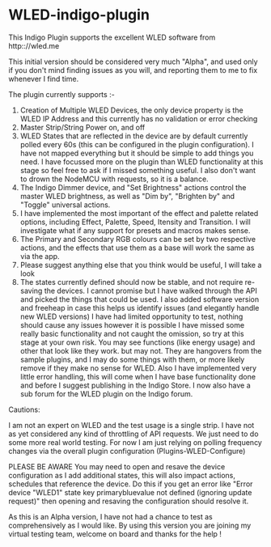 # WLED-indigo-plugin
This Indigo Plugin supports the excellent WLED software from http:://wled.me

This initial version should be considered very much "Alpha", and used only if you don't mind finding issues as you will, and reporting them to me to fix whenever I find time.

The plugin currently supports :-

1) Creation of Multiple WLED Devices, the only device property is the WLED IP Address and this currently has no validation or error checking
2) Master Strip/String Power on, and off
3) WLED States that are reflected in the device are by default currently polled every 60s (this can be configured in the plugin configuration).  I have not mapped everything but it should be simple to add things you need.  I have focussed more on the plugin than WLED functionality at this stage so feel free to ask if I missed something useful.  I also don't want to drown the NodeMCU with requests, so it is a balance.
4) The Indigo Dimmer device, and "Set Brightness" actions control the master WLED brightness, as well as "Dim by", "Brighten by" and "Toggle" universal actions.
5) I have implemented the most important of the effect and palette related options, including Effect, Palette, Speed, Itensity and Transition.  I will investigate what if any support for presets and macros makes sense.
6) The Primary and Secondary RGB colours can be set by two respective actions, and the effects that use them as a base will work the same as via the app.
7) Please suggest anything else that you think would be useful, I will take a look
8) The states currently defined should now be stable, and not require re-saving the devices.  I cannot promise but I have walked through the API and picked the things that could be used.  I also added software version and freeheap in case this helps us identify issues (and elegantly handle new WLED versions)
I have had limited opportunity to test, nothing should cause any issues however it is possible I have missed some really basic functionality and not caught the omission, so try at this stage at your own risk.  You may see functions (like energy usage) and other that look like they work. but may not.  They are hangovers from the sample plugins, and I may do some things with them, or more likely remove if they make no sense for WLED.  Also I have implemented very little error handling, this will come when I have base functionality done and before I suggest publishing in the Indigo Store.  I now also have a sub forum for the WLED plugin on the Indigo forum. 

Cautions:

I am not an expert on WLED and the test usage is a single strip. I have not as yet considered any kind of throttling of API requests. We just need to do some more real world testing.  For now I am just relying on polling frequency changes via the overall plugin configuration (Plugins-WLED-Configure)

PLEASE BE AWARE You may need to open and resave the device configuration as I add additional states, this will also impact actions, schedules that reference the device.  Do this if you get an error like
"Error device "WLED1" state key primarybluevalue not defined (ignoring update request)"
then opening and resaving the configuration should resolve it.

As this is an Alpha version, I have not had a chance to test as comprehensively as I would like.  By using this version you are joining my virtual testing team, welcome on board and thanks for the help !
